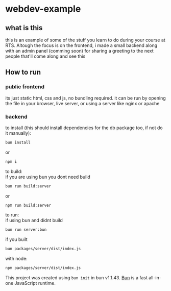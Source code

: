 # webdev-example

## what is this
this is an example of some of the stuff you learn to do during your course at RTS.
Altough the focus is on the frontend, i made a small backend along with an admin panel (comming soon) for sharing a greeting to the next people that'll come along and see this  

## How to run

### public frontend
its just static html, css and js, no bundling required.
it can be run by opening the file in your browser, live server, or using a server like nginx or apache

### backend

to install (this should install dependencies for the db package too, if not do it manually):
```sh
bun install
```
or
```sh
npm i
```

to build: <br/>
if you are using bun you dont need build
```sh
bun run build:server
```
or
```sh
npm run build:server
```

to run: <br/>
if using bun and didnt build
```sh
bun run server:bun
```
if you built
```sh
bun packages/server/dist/index.js 
```
with node:
```sh
npm packages/server/dist/index.js
```




This project was created using `bun init` in bun v1.1.43. [Bun](https://bun.sh) is a fast all-in-one JavaScript runtime.
